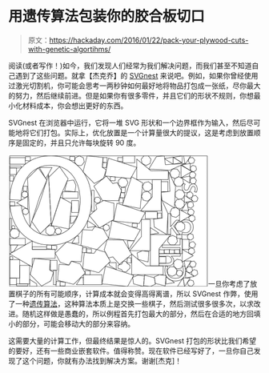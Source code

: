 # 用遗传算法包装你的胶合板切口

> 原文：<https://hackaday.com/2016/01/22/pack-your-plywood-cuts-with-genetic-algortihms/>

阅读(或者写作！)如今，我们发现人们经常为我们解决问题，而我们甚至不知道自己遇到了这些问题。就拿【杰克乔】的 [SVGnest](https://github.com/Jack000/SVGnest) 来说吧。例如，如果你曾经使用过激光切割机，你可能会思考一两秒钟如何最好地将物品打包成一张纸，尽你最大的努力，然后继续前进。但是如果你有很多零件，并且它们的形状不规则，你想最小化材料成本，你会想出更好的东西。

SVGnest 在浏览器中运行，它将一堆 SVG 形状和一个边界框作为输入，然后尽可能地将它们打包。实际上，优化放置是一个计算量很大的提议，这是考虑到放置顺序是固定的，并且只允许每块旋转 90 度。

![](img/e209e81afd1da4bb9df0f5dafddeedf9.png)一旦你考虑了放置棋子的所有可能顺序，计算成本就会变得高得离谱，所以 SVGnest 作弊，使用了一种[遗传算法](http://www.ai-junkie.com/ga/intro/gat1.html)，这种算法本质上是交换一些棋子，然后测试很多很多次，以求改进。随机这样做是愚蠢的，所以例程首先打包最大的部分，然后在合适的地方回填小的部分，可能会移动大的部分来容纳。

这需要大量的计算工作，但最终结果是惊人的。SVGnest 打包的形状比我们希望的要好，还有一些商业嵌套软件。值得称赞。现在软件已经写好了，一旦你自己发现了这个问题，你就有办法找到解决方案。谢谢[杰克]！